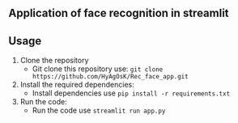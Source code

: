 ## Application of face recognition in streamlit




## Usage

1. Clone the repository
   - Git clone this repository use: `git clone https://github.com/HyAgOsK/Rec_face_app.git`
1. Install the required dependencies:
   - Install dependencies use `pip install -r requirements.txt`
3. Run the code:
   - Run the code use `streamlit run app.py`
